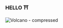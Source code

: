 ### HELLO ⛩

![Volcano - compressed](https://user-images.githubusercontent.com/68084397/119182230-eff85700-ba72-11eb-949a-9042bf24c0f7.jpg)

